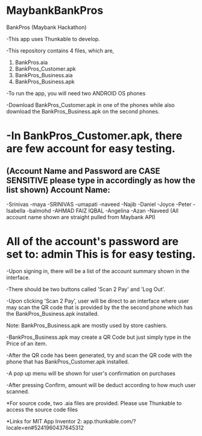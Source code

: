 # MaybankBankPros
BankPros (Maybank Hackathon)

-This app uses Thunkable to develop.

-This repository contains 4 files, which are,

1. BankPros.aia
2. BankPros_Customer.apk
3. BankPros_Business.aia
4. BankPros_Business.apk

-To run the app, you will need two ANDROID OS phones

-Download BankPros_Customer.apk in one of the phones while also download the BankPros_Business.apk on the second phones.

-In BankPros_Customer.apk, there are few account for easy testing.
===============================================================
(Account Name and Password are CASE SENSITIVE please type in accordingly as how the list shown)
Account Name:
-----------------
-Srinivas
-maya
-SRINIVAS
-umapati
-naveed
-Najib
-Daniel
-Joyce
-Peter
-Isabella
-balmohd
-AHMAD FAIZ IQBAL
-Angelina
-Azan
-Naveed
(All account name shown are straight pulled from Maybank API)

All of the account's password are set to: admin
This is for easy testing.
================================================================

-Upon signing in, there will be a list of the account summary shown in the interface.

-There should be two buttons called 'Scan 2 Pay' and 'Log Out'.

-Upon clicking 'Scan 2 Pay', user will be direct to an interface where user may scan the QR code that is provided by the
the second phone which has the  BankPros_Business.apk installed.

Note:  BankPros_Business.apk are mostly used by store cashiers.

-BankPros_Business.apk may create a QR Code but just simply type in the Price of an item.

-After the QR code has been generated, try and scan the QR code with the phone that has BankPros_Customer.apk installed.

-A pop up menu will be shown for user's confirmation on purchases

-After pressing Confirm, amount will be deduct according to how much user scanned.


*For source code, two .aia files are provided. Please use Thunkable to access the source code files

*Links for MIT App Inventor 2: app.thunkable.com/?locale=en#5241960437645312
